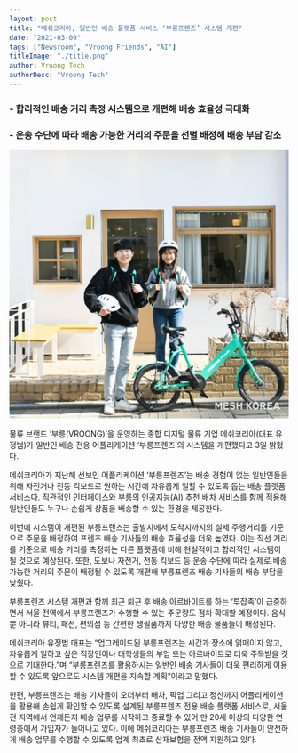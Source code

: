 ```yaml
---
layout: post
title: "메쉬코리아, 일반인 배송 플랫폼 서비스 ‘부릉프렌즈’ 시스템 개편"
date: "2021-03-09"
tags: ["Newsroom", "Vroong Friends", "AI"]
titleImage: "./title.png"
author: Vroong Tech
authorDesc: "Vroong Tech"
---
```


### - 합리적인 배송 거리 측정 시스템으로 개편해 배송 효율성 극대화
### - 운송 수단에 따라 배송 가능한 거리의 주문을 선별 배정해 배송 부담 감소

![vroong](./vroong.jpg)

물류 브랜드 ‘부릉(VROONG)’을 운영하는 종합 디지털 물류 기업 메쉬코리아(대표 유정범)가 일반인 배송 전용 어플리케이션 ‘부릉프렌즈’의 시스템을 개편했다고 3일 밝혔다.

메쉬코리아가 지난해 선보인 어플리케이션 ‘부릉프렌즈’는 배송 경험이 없는 일반인들을 위해 자전거나 전동 킥보드로 원하는 시간에 자유롭게 일할 수 있도록 돕는 배송 플랫폼 서비스다. 직관적인 인터페이스와 부릉의 인공지능(AI) 추천 배차 서비스를 함께 적용해 일반인들도 누구나 손쉽게 상품을 배송할 수 있는 환경을 제공한다.

이번에 시스템이 개편된 부릉프렌즈는 출발지에서 도착지까지의 실제 주행거리를 기준으로 주문을 배정하여 프렌즈 배송 기사들의 배송 효율성을 더욱 높였다. 이는 직선 거리를 기준으로 배송 거리를 측정하는 다른 플랫폼에 비해 현실적이고 합리적인 시스템이 될 것으로 예상된다. 또한, 도보나 자전거, 전동 킥보드 등 운송 수단에 따라 실제로 배송 가능한 거리의 주문이 배정될 수 있도록 개편해 부릉프렌즈 배송 기사들의 배송 부담을 낮췄다.

부릉프렌즈 시스템 개편과 함께 최근 퇴근 후 배송 아르바이트를 하는 ‘투잡족’이 급증하면서 서울 전역에서 부릉프렌즈가 수행할 수 있는 주문량도 점차 확대할 예정이다. 음식뿐 아니라 뷰티, 패션, 편의점 등 간편한 생필품까지 다양한 배송 물품들이 배정된다.

메쉬코리아 유정범 대표는 “업그레이드된 부릉프렌즈는 시간과 장소에 얽매이지 않고, 자유롭게 일하고 싶은 직장인이나 대학생들의 부업 또는 아르바이트로 더욱 주목받을 것으로 기대한다.”며 “부릉프렌즈를 활용하시는 일반인 배송 기사들이 더욱 편리하게 이용할 수 있도록 앞으로도 시스템 개편을 지속할 계획”이라고 말했다.

한편, 부릉프렌즈는 배송 기사들이 오더부터 배차, 픽업 그리고 정산까지 어플리케이션을 활용해 손쉽게 확인할 수 있도록 설계된 부릉프렌즈 전용 배송 플랫폼 서비스로, 서울 전 지역에서 언제든지 배송 업무를 시작하고 종료할 수 있어 만 20세 이상의 다양한 연령층에서 가입자가 늘어나고 있다. 이에 메쉬코리아는 부릉프렌즈 배송 기사들이 안전하게 배송 업무를 수행할 수 있도록 업계 최초로 산재보험을 전액 지원하고 있다.
